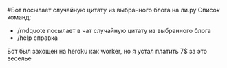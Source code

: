 #Бот посылает случайную цитату из выбранного блога на ли.ру
Список команд:
  - /rndquote посылает в чат случайную цитату из выбранного блога
  - /help справка

Бот был захощен на heroku как worker, но я устал платить 7$ за это веселье
